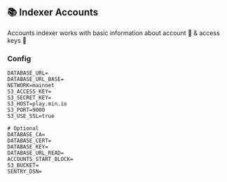 ## 📚 Indexer Accounts

Accounts indexer works with basic information about account 👤 & access keys 🔑

### Config

```
DATABASE_URL=
DATABASE_URL_BASE=
NETWORK=mainnet
S3_ACCESS_KEY=
S3_SECRET_KEY=
S3_HOST=play.min.io
S3_PORT=9000
S3_USE_SSL=true

# Optional
DATABASE_CA=
DATABASE_CERT=
DATABASE_KEY=
DATABASE_URL_READ=
ACCOUNTS_START_BLOCK=
S3_BUCKET=
SENTRY_DSN=
```
